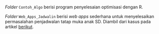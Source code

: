 _Folder_ `Contoh_Algo` berisi program penyelesaian optimisasi dengan R.

_Folder_ `Web_Apps_Jadwalin` berisi _web apps_ sederhana untuk menyelesaikan permasalahan penjadwalan tatap muka anak SD. Diambil dari kasus pada artikel [berikut](https://ikanx101.com/blog/ptmt/).
